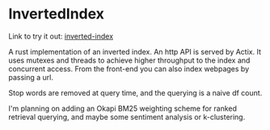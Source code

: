 # InvertedIndex

Link to try it out: [inverted-index](https://inverted-index.fly.dev)


A rust implementation of an inverted index.
An http API is served by Actix.
It uses mutexes and threads to achieve higher throughput to the index and concurrent access.
From the front-end you can also index webpages by passing a url.

Stop words are removed at query time, and the querying is a naive df count.

I'm planning on adding an Okapi BM25 weighting scheme for ranked retrieval querying, and maybe some sentiment analysis or k-clustering.

